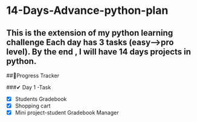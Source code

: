 # 14-Days-Advance-python-plan
This is the extension of my python learning challenge
Each day has 3 tasks (easy-->pro level).
By the end , I will have **14 days projects** in python.
---
##📆Progress Tracker

###✔ Day 1 -Task
-[X] Students Gradebook
-[X] Shopping cart
-[X] Mini project-student Gradebook Manager
